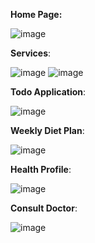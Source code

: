 **Home Page:**

![image](https://github.com/Aditya-dnvks/kratin-app-assignment/assets/115411253/03230894-20ca-4b0f-8c01-af9e55c70349)



**Services**:

![image](https://github.com/Aditya-dnvks/kratin-app-assignment/assets/115411253/993b69c3-44f9-4971-a39a-841a5ff7f00c)
![image](https://github.com/Aditya-dnvks/kratin-app-assignment/assets/115411253/43a37313-faf6-4881-98d8-7b0deba19f70)



**Todo Application**:

![image](https://github.com/Aditya-dnvks/kratin-app-assignment/assets/115411253/fe6d74a3-330c-469a-8d2e-52ee6d28b0d8)



**Weekly Diet Plan**:

![image](https://github.com/Aditya-dnvks/kratin-app-assignment/assets/115411253/586ead10-9382-462d-8bbb-0cfd573bfcda)



**Health Profile**:

![image](https://github.com/Aditya-dnvks/kratin-app-assignment/assets/115411253/398749d5-a7d9-445b-92c1-a15af1126cf5)



**Consult Doctor**:

![image](https://github.com/Aditya-dnvks/kratin-app-assignment/assets/115411253/95981e83-d4e6-4d8c-a458-b2b353154ee4)


